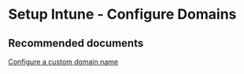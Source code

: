 <properties
	pageTitle="Setup Intune - Configure Domains"
	description="Setup Intune - Configure Domains"
	service="microsoft.intune"
	resource="intune"
	authors="mackie1604"
	displayOrder=""
	selfHelpType="generic"
	supportTopicIds="32599610"
	resourceTags=""
	productPesIds="15584"
	cloudEnvironments="public"
/>

# Setup Intune - Configure Domains

## **Recommended documents**

[Configure a custom domain name](https://docs.microsoft.com/intune/custom-domain-name-configure)<br>


